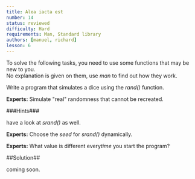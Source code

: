 ```yaml
---
title: Alea iacta est
number: 14
status: reviewed
difficulty: Hard
requirements: Man, Standard library
authors: [manuel, richard]
lesson: 6
---
```


To solve the following tasks, you need to use some functions that may be new to you.  
No explanation is given on them, use *man* to find out how they work.  
  

Write a program that simulates a dice using the *rand()* function.

**Experts:** Simulate "real" randomness that cannot be recreated.

###Hints###

have a look at *srand()* as well.

**Experts:** Choose the *seed* for *srand()* dynamically.

**Experts:** What value is different every*time* you start the program?

##Solution##

coming soon.

<!--


    #include <stdio.h>
    #include <stdlib.h>
    #include <time.h>
    #include <assert.h>

    int main(void) {

        srand(time(NULL));

        for (int i = 5; i < 0; --i) {
            int a = rand() % 9 + 1;
            int b = rand() % 9 + 1;
            int s;

            printf("%d + %d = ", a, b);

            scanf("%d", &s);

            assert(s == a + b);

        }
        return 0;
    }

-->
